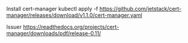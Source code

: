 Install cert-manager
kubectl apply -f https://github.com/jetstack/cert-manager/releases/download/v1.1.0/cert-manager.yaml

Issuer
https://readthedocs.org/projects/cert-manager/downloads/pdf/release-0.11/
